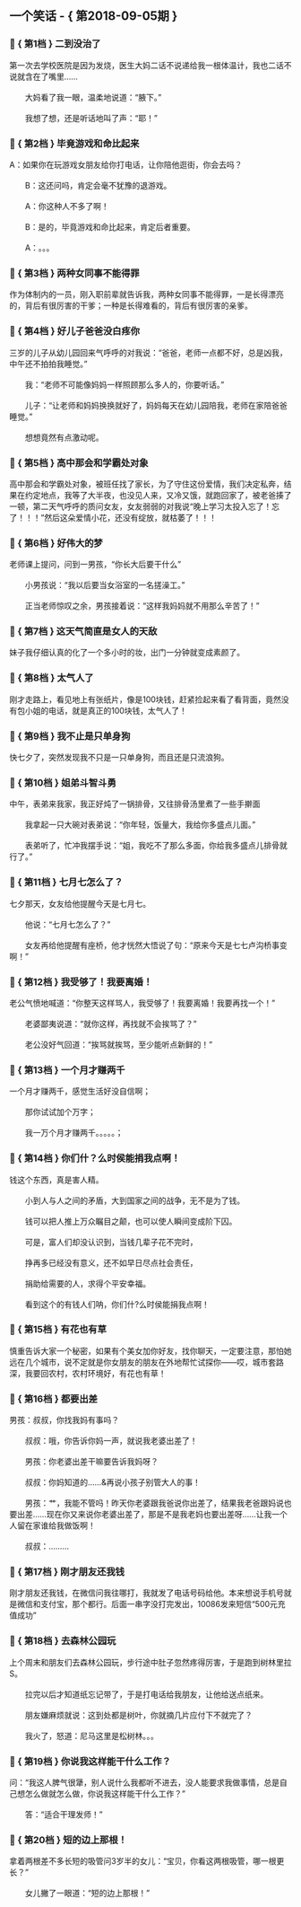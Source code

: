 ## 一个笑话 - { 第2018-09-05期 }
</hr>

### :jack_o_lantern: { 第1档 } 二到没治了
第一次去学校医院是因为发烧，医生大妈二话不说递给我一根体温计，我也二话不说就含在了嘴里……<br/><br/>　　大妈看了我一眼，温柔地说道：“腋下。”<br/><br/>　　我想了想，还是听话地叫了声：“耶！”


### :jack_o_lantern: { 第2档 } 毕竟游戏和命比起来
A：如果你在玩游戏女朋友给你打电话，让你陪他逛街，你会去吗？<br/><br/>　　B：这还问吗，肯定会毫不犹豫的退游戏。<br/><br/>　　A：你这种人不多了啊！<br/><br/>　　B：是的，毕竟游戏和命比起来，肯定后者重要。<br/><br/>　　A：。。。


### :jack_o_lantern: { 第3档 } 两种女同事不能得罪
作为体制内的一员，刚入职前辈就告诉我，两种女同事不能得罪，一是长得漂亮的，背后有很厉害的干爹；一种是长得难看的，背后有很厉害的亲爹。


### :jack_o_lantern: { 第4档 } 好儿子爸爸没白疼你
三岁的儿子从幼儿园回来气呼呼的对我说：“爸爸，老师一点都不好，总是凶我，中午还不拍拍我睡觉。”<br/><br/>　　我：“老师不可能像妈妈一样照顾那么多人的，你要听话。”<br/><br/>　　儿子：“让老师和妈妈换换就好了，妈妈每天在幼儿园陪我，老师在家陪爸爸睡觉。”<br/><br/>　　想想竟然有点激动呢。


### :jack_o_lantern: { 第5档 } 高中那会和学霸处对象
高中那会和学霸处对象，被班任找了家长，为了守住这份爱情，我们决定私奔，结果在约定地点，我等了大半夜，也没见人来，又冷又饿，就跑回家了，被老爸揍了一顿，第二天气呼呼的质问女友，女友弱弱的对我说“晚上学习太投入忘了！忘了！！！”然后这朵爱情小花，还没有绽放，就枯萎了！！！


### :jack_o_lantern: { 第6档 } 好伟大的梦
老师课上提问，问到一男孩，“你长大后要干什么”<br/><br/>　　小男孩说：“我以后要当女浴室的一名搓澡工。”<br/><br/>　　正当老师惊叹之余，男孩接着说：“这样我妈妈就不用那么辛苦了！”


### :jack_o_lantern: { 第7档 } 这天气简直是女人的天敌
妹子我仔细认真的化了一个多小时的妆，出门一分钟就变成素颜了。


### :jack_o_lantern: { 第8档 } 太气人了
刚才走路上，看见地上有张纸片，像是100块钱，赶紧捡起来看了看背面，竟然没有包小姐的电话，就是真正的100块钱，太气人了！


### :jack_o_lantern: { 第9档 } 我不止是只单身狗
快七夕了，突然发现我不只是一只单身狗，而且还是只流浪狗。


### :jack_o_lantern: { 第10档 } 姐弟斗智斗勇
中午，表弟来我家，我正好炖了一锅排骨，又往排骨汤里煮了一些手擀面<br/><br/>　　我拿起一只大碗对表弟说：“你年轻，饭量大，我给你多盛点儿面。”<br/><br/>　　表弟听了，忙冲我摆手说：“姐，我吃不了那么多面，你给我多盛点儿排骨就行了。”


### :jack_o_lantern: { 第11档 } 七月七怎么了？
七夕那天，女友给他提醒今天是七月七。<br/><br/>　　他说：“七月七怎么了？”<br/><br/>　　女友再给他提醒有座桥，他才恍然大悟说了句：“原来今天是七七卢沟桥事变啊！”


### :jack_o_lantern: { 第12档 } 我受够了！我要离婚！
老公气愤地喊道：“你整天这样骂人，我受够了！我要离婚！我要再找一个！”<br/><br/>　　老婆鄙夷说道：“就你这样，再找就不会挨骂了？”<br/><br/>　　老公没好气回道：“挨骂就挨骂，至少能听点新鲜的！”


### :jack_o_lantern: { 第13档 } 一个月才赚两千
一个月才赚两千，感觉生活好没自信啊；<br/><br/>　　那你试试加个万字；<br/><br/>　　我一万个月才赚两千。。。。。；


### :jack_o_lantern: { 第14档 } 你们什？么时侯能捐我点啊！
钱这个东西，真是害人精。<br/><br/>　　小到人与人之间的矛盾，大到国家之间的战争，无不是为了钱。<br/><br/>　　钱可以把人推上万众瞩目之颠，也可以使人瞬间变成阶下囚。<br/><br/>　　可是，富人们却没认识到，当钱几辈子花不完时，<br/><br/>　　挣再多已经没有意义，还不如早日尽点社会责任，<br/><br/>　　捐助给需要的人，求得个平安幸福。<br/><br/>　　看到这个的有钱人们呐，你们什?么时侯能捐我点啊！


### :jack_o_lantern: { 第15档 } 有花也有草
慎重告诉大家一个秘密，如果有个美女加你好友，找你聊天，一定要注意，那怕她远在几个城市，说不定就是你女朋友的朋友在外地帮忙试探你——哎，城市套路深，我要回农村，农村环境好，有花也有草！


### :jack_o_lantern: { 第16档 } 都要出差
男孩：叔叔，你找我妈有事吗？<br/><br/>　　叔叔：哦，你告诉你妈一声，就说我老婆出差了！<br/><br/>　　男孩：你老婆出差干嘛要告诉我妈呀？<br/><br/>　　叔叔：你妈知道的……&再说小孩子别管大人的事！<br/><br/>　　男孩：艹，我能不管吗！昨天你老婆跟我爸说你出差了，结果我老爸跟妈说也要出差……现在你又来说你老婆出差了，那是不是我老妈也要出差呀……让我一个人留在家谁给我做饭啊！<br/><br/>　　叔叔：………


### :jack_o_lantern: { 第17档 } 刚才朋友还我钱
刚才朋友还我钱，在微信问我往哪打，我就发了电话号码给他。本来想说手机号就是微信和支付宝，那个都行。后面一串字没打完发出，10086发来短信“500元充值成功”


### :jack_o_lantern: { 第18档 } 去森林公园玩
上个周末和朋友们去森林公园玩，步行途中肚子忽然疼得厉害，于是跑到树林里拉S。<br/><br/>　　拉完以后才知道纸忘记带了，于是打电话给我朋友，让他给送点纸来。<br/><br/>　　朋友嫌麻烦就说：这到处都是树叶，你就摘几片应付下不就完了？<br/><br/>　　我火了，怒道：尼马这里是松树林。。。


### :jack_o_lantern: { 第19档 } 你说我这样能干什么工作？
问：“我这人脾气很犟，别人说什么我都听不进去，没人能要求我做事情，总是自己想怎么做就怎么做，你说我这样能干什么工作？”<br/><br/>　　答：“适合干理发师！”


### :jack_o_lantern: { 第20档 } 短的边上那根！
拿着两根差不多长短的吸管问3岁半的女儿：“宝贝，你看这两根吸管，哪一根更长？”<br/><br/>　　女儿撇了一眼道：“短的边上那根！”

